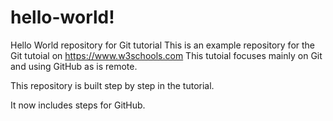 # hello-world!
Hello World repository for Git tutorial
This is an example repository for the Git tutoial on https://www.w3schools.com
This tutoial focuses mainly on Git and using GitHub as is remote.

This repository is built step by step in the tutorial.

It now includes steps for GitHub.
